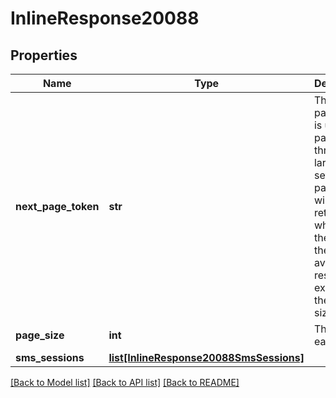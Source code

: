 # InlineResponse20088

## Properties
Name | Type | Description | Notes
------------ | ------------- | ------------- | -------------
**next_page_token** | **str** | The next page token is used to paginate through large result sets. A next page token will be returned whenever the set of the available result list exceeds the page size. | [optional] 
**page_size** | **int** | The size of each page. | [optional] 
**sms_sessions** | [**list[InlineResponse20088SmsSessions]**](InlineResponse20088SmsSessions.md) |  | [optional] 

[[Back to Model list]](../README.md#documentation-for-models) [[Back to API list]](../README.md#documentation-for-api-endpoints) [[Back to README]](../README.md)

